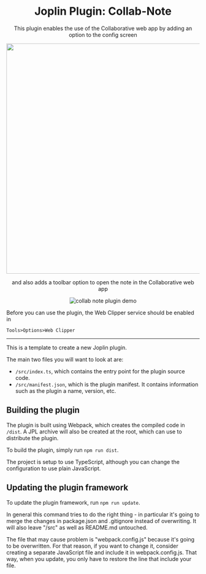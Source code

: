 <div align="center">
  
# Joplin Plugin: Collab-Note
  
This plugin enables the use of the Collaborative web app by adding an option to the config screen

<img src="https://user-images.githubusercontent.com/63443657/124359271-d9344b00-dc41-11eb-89e0-de80412086d8.png" width="600px"/>

and also adds a toolbar option to open the note in the Collaborative web app

![collab note plugin demo](/assets/collab-note-plugin-demo.gif)

</div>
Before you can use the plugin, the Web Clipper service should be enabled in 

`Tools>Options>Web Clipper` 

****
This is a template to create a new Joplin plugin.

The main two files you will want to look at are:

- `/src/index.ts`, which contains the entry point for the plugin source code.
- `/src/manifest.json`, which is the plugin manifest. It contains information such as the plugin a name, version, etc.

## Building the plugin

The plugin is built using Webpack, which creates the compiled code in `/dist`. A JPL archive will also be created at the root, which can use to distribute the plugin.

To build the plugin, simply run `npm run dist`.

The project is setup to use TypeScript, although you can change the configuration to use plain JavaScript.

## Updating the plugin framework

To update the plugin framework, run `npm run update`.

In general this command tries to do the right thing - in particular it's going to merge the changes in package.json and .gitignore instead of overwriting. It will also leave "/src" as well as README.md untouched.

The file that may cause problem is "webpack.config.js" because it's going to be overwritten. For that reason, if you want to change it, consider creating a separate JavaScript file and include it in webpack.config.js. That way, when you update, you only have to restore the line that include your file.
